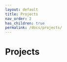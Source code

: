 ```yaml
---
layout: default
title: Projects
nav_order: 2
has_children: true
permalink: /docs/projects/
---
```


# Projects 
